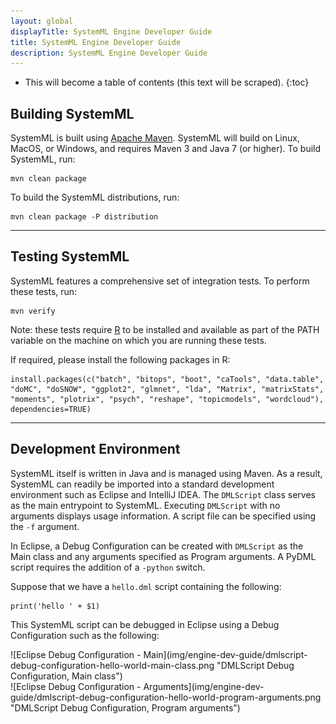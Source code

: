 ```yaml
---
layout: global
displayTitle: SystemML Engine Developer Guide
title: SystemML Engine Developer Guide
description: SystemML Engine Developer Guide
---
```

<!--
{% comment %}
Licensed to the Apache Software Foundation (ASF) under one or more
contributor license agreements.  See the NOTICE file distributed with
this work for additional information regarding copyright ownership.
The ASF licenses this file to you under the Apache License, Version 2.0
(the "License"); you may not use this file except in compliance with
the License.  You may obtain a copy of the License at

http://www.apache.org/licenses/LICENSE-2.0

Unless required by applicable law or agreed to in writing, software
distributed under the License is distributed on an "AS IS" BASIS,
WITHOUT WARRANTIES OR CONDITIONS OF ANY KIND, either express or implied.
See the License for the specific language governing permissions and
limitations under the License.
{% endcomment %}
-->
* This will become a table of contents (this text will be scraped).
{:toc}

## Building SystemML

SystemML is built using [Apache Maven](http://maven.apache.org/).
SystemML will build on Linux, MacOS, or Windows, and requires Maven 3 and Java 7 (or higher).
To build SystemML, run:

    mvn clean package

To build the SystemML distributions, run:

    mvn clean package -P distribution


* * *

## Testing SystemML

SystemML features a comprehensive set of integration tests. To perform these tests, run:

    mvn verify

Note: these tests require [R](https://www.r-project.org/) to be installed and available as part of the PATH variable on
the machine on which you are running these tests.

If required, please install the following packages in R:

    install.packages(c("batch", "bitops", "boot", "caTools", "data.table", "doMC", "doSNOW", "ggplot2", "glmnet", "lda", "Matrix", "matrixStats", "moments", "plotrix", "psych", "reshape", "topicmodels", "wordcloud"), dependencies=TRUE)

* * *

## Development Environment

SystemML itself is written in Java and is managed using Maven. As a result, SystemML can readily be
imported into a standard development environment such as Eclipse and IntelliJ IDEA.
The `DMLScript` class serves as the main entrypoint to SystemML. Executing
`DMLScript` with no arguments displays usage information. A script file can be specified using the `-f` argument.

In Eclipse, a Debug Configuration can be created with `DMLScript` as the Main class and any arguments specified as
Program arguments. A PyDML script requires the addition of a `-python` switch.

Suppose that we have a `hello.dml` script containing the following:

	print('hello ' + $1)

This SystemML script can be debugged in Eclipse using a Debug Configuration such as the following:

<div class="codetabs2">

<div data-lang="Eclipse Debug Configuration - Main" markdown="1">
![Eclipse Debug Configuration - Main](img/engine-dev-guide/dmlscript-debug-configuration-hello-world-main-class.png "DMLScript Debug Configuration, Main class")
</div>

<div data-lang="Eclipse Debug Configuration - Arguments" markdown="1">
![Eclipse Debug Configuration - Arguments](img/engine-dev-guide/dmlscript-debug-configuration-hello-world-program-arguments.png "DMLScript Debug Configuration, Program arguments")
</div>

</div>
